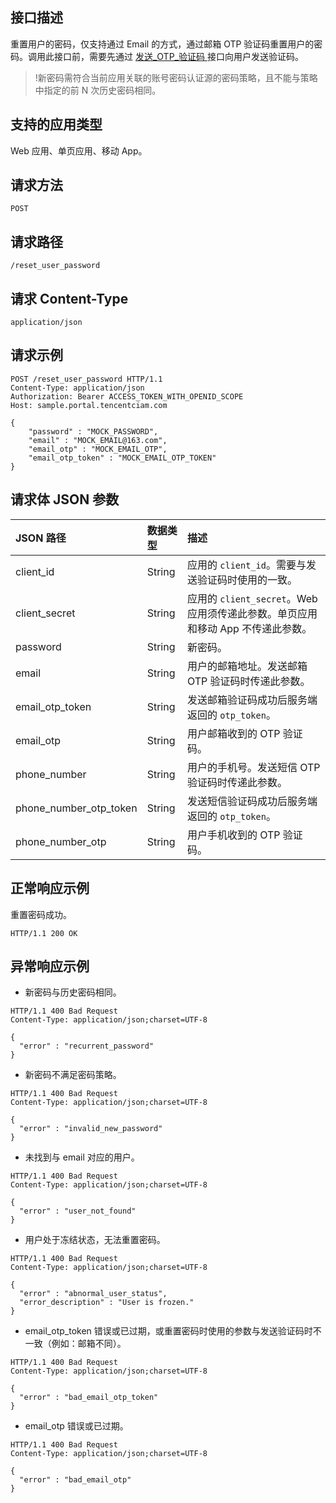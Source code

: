 ## 接口描述
重置用户的密码，仅支持通过 Email 的方式，通过邮箱 OTP 验证码重置用户的密码。调用此接口前，需要先通过 [发送_OTP_验证码 ](https://cloud.tencent.com/document/product/1441/71640) 接口向用户发送验证码。

>!新密码需符合当前应用关联的账号密码认证源的密码策略，且不能与策略中指定的前 N 次历史密码相同。

## 支持的应用类型
Web 应用、单页应用、移动 App。

## 请求方法
```
POST
```

## 请求路径
```
/reset_user_password
```

## 请求 Content-Type
```
application/json
```
## 请求示例
```
POST /reset_user_password HTTP/1.1
Content-Type: application/json
Authorization: Bearer ACCESS_TOKEN_WITH_OPENID_SCOPE
Host: sample.portal.tencentciam.com

{
    "password" : "MOCK_PASSWORD",
    "email" : "MOCK_EMAIL@163.com",
    "email_otp" : "MOCK_EMAIL_OTP",
    "email_otp_token" : "MOCK_EMAIL_OTP_TOKEN"
}
```

## 请求体 JSON 参数
| JSON 路径              | 数据类型 | 描述                                                         |
| :--------------------- | :------- | :----------------------------------------------------------- |
| client_id              | String   | 应用的 `client_id`。需要与发送验证码时使用的一致。           |
| client_secret          | String   | 应用的 `client_secret`。Web 应用须传递此参数。单页应用和移动 App 不传递此参数。 |
| password               | String   | 新密码。                                                     |
| email                  | String   | 用户的邮箱地址。发送邮箱 OTP 验证码时传递此参数。            |
| email_otp_token        | String   | 发送邮箱验证码成功后服务端返回的 `otp_token`。               |
| email_otp              | String   | 用户邮箱收到的 OTP 验证码。                                  |
| phone_number           | String   | 用户的手机号。发送短信 OTP 验证码时传递此参数。              |
| phone_number_otp_token | String   | 发送短信验证码成功后服务端返回的 `otp_token`。               |
| phone_number_otp       | String   | 用户手机收到的 OTP 验证码。                                  |



## 正常响应示例
重置密码成功。
```
HTTP/1.1 200 OK
```

## 异常响应示例
- 新密码与历史密码相同。
```
HTTP/1.1 400 Bad Request
Content-Type: application/json;charset=UTF-8

{
  "error" : "recurrent_password"
}
```
- 新密码不满足密码策略。
```
HTTP/1.1 400 Bad Request
Content-Type: application/json;charset=UTF-8

{
  "error" : "invalid_new_password"
}
```
- 未找到与 email 对应的用户。
```
HTTP/1.1 400 Bad Request
Content-Type: application/json;charset=UTF-8

{
  "error" : "user_not_found"
}
```
- 用户处于冻结状态，无法重置密码。
```
HTTP/1.1 400 Bad Request
Content-Type: application/json;charset=UTF-8

{
  "error" : "abnormal_user_status",
  "error_description" : "User is frozen."
}
```
- email_otp_token 错误或已过期，或重置密码时使用的参数与发送验证码时不一致（例如：邮箱不同）。
```
HTTP/1.1 400 Bad Request
Content-Type: application/json;charset=UTF-8

{
  "error" : "bad_email_otp_token"
}
```
- email_otp 错误或已过期。
```
HTTP/1.1 400 Bad Request
Content-Type: application/json;charset=UTF-8

{
  "error" : "bad_email_otp"
}
```

